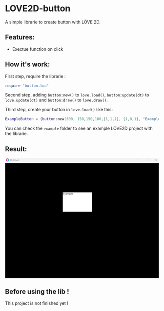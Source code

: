 # LOVE2D-button
A simple librarie to create button with LÖVE 2D.

## Features:
* Exectue function on click

## How it's work:
First step, require the librarie :
```lua
require "button.lua"
```

Second step, adding `button:new()` to `love.load()`, `button:update(dt)` to `love.update(dt)` and `button:draw()` to `love.draw()`.

Third step, create your button in `love.load()` like this:
````lua
ExampleButton = {button:new(300, 150,150,100,{1,1,1}, {1,0,1}, "Example", {0,0,0}, function()print("Example")end)}
````
You can check the `example` folder to see an example LÖVE2D project with the librarie.

## Result:

![alt text](example.png)

## Before using the lib !
This project is not finished yet !
